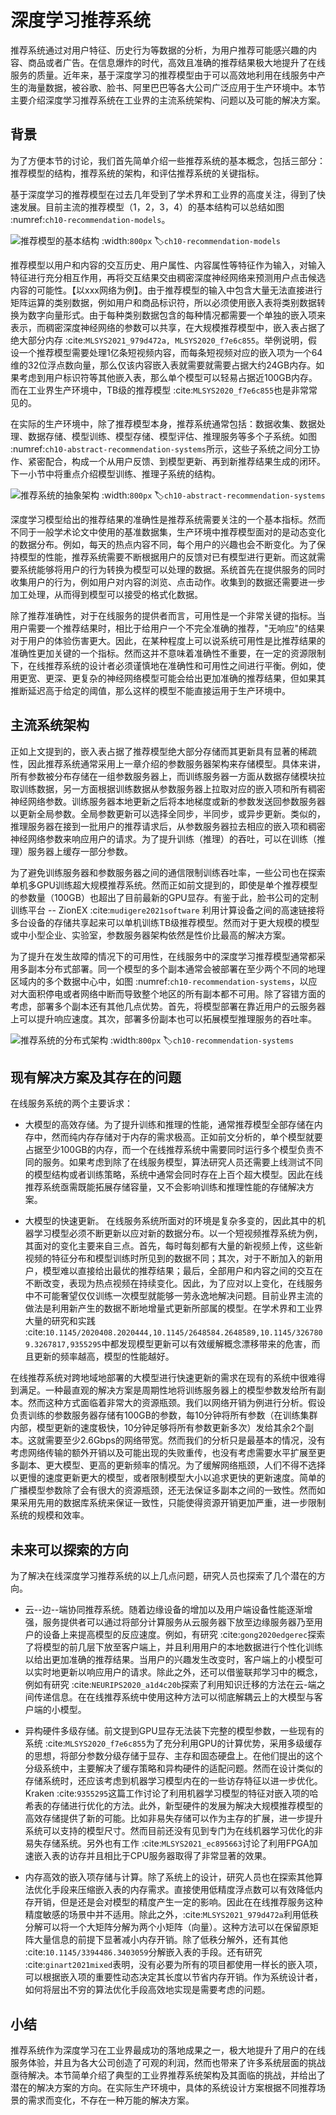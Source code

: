 # 深度学习推荐系统

推荐系统通过对用户特征、历史行为等数据的分析，为用户推荐可能感兴趣的内容、商品或者广告。在信息爆炸的时代，高效且准确的推荐结果极大地提升了在线服务的质量。近年来，基于深度学习的推荐模型由于可以高效地利用在线服务中产生的海量数据，被谷歌、脸书、阿里巴巴等各大公司广泛应用于生产环境中。本节主要介绍深度学习推荐系统在工业界的主流系统架构、问题以及可能的解决方案。

## 背景

为了方便本节的讨论，我们首先简单介绍一些推荐系统的基本概念，包括三部分：推荐模型的结构，推荐系统的架构，和评估推荐系统的关键指标。

基于深度学习的推荐模型在过去几年受到了学术界和工业界的高度关注，得到了快速发展。目前主流的推荐模型（1，2，3，4）的基本结构可以总结如图 :numref:`ch10-recommendation-models`。

![推荐模型的基本结构](../img/ch10/ch10-recommendation-models.svg)
:width:`800px`
:label:`ch10-recommendation-models`

推荐模型以用户和内容的交互历史、用户属性、内容属性等特征作为输入，对输入特征进行充分相互作用，再将交互结果交由稠密深度神经网络来预测用户点击候选内容的可能性。【以xxx网络为例】。由于推荐模型的输入中包含大量无法直接进行矩阵运算的类别数据，例如用户和商品标识符，所以必须使用嵌入表将类别数据转换为数字向量形式。由于每种类别数据包含的每种情况都需要一个单独的嵌入项来表示，而稠密深度神经网络的参数可以共享，在大规模推荐模型中，嵌入表占据了绝大部分内存 :cite:`MLSYS2021_979d472a, MLSYS2020_f7e6c855`。举例说明，假设一个推荐模型需要处理1亿条短视频内容，而每条短视频对应的嵌入项为一个64维的32位浮点数向量，那么仅该内容嵌入表就需要就需要占据大约24GB内存。如果考虑到用户标识符等其他嵌入表，那么单个模型可以轻易占据近100GB内存。而在工业界生产环境中，TB级的推荐模型 :cite:`MLSYS2020_f7e6c855`也是非常常见的。

在实际的生产环境中，除了推荐模型本身，推荐系统通常包括：数据收集、数据处理、数据存储、模型训练、模型存储、模型评估、推理服务等多个子系统。如图 :numref:`ch10-abstract-recommendation-systems`所示，这些子系统之间分工协作、紧密配合，构成一个从用户反馈、到模型更新、再到新推荐结果生成的闭环。下一小节中将重点介绍模型训练、推理子系统的结构。

![推荐系统的抽象架构](../img/ch10/ch10-abstract-recommendation-systems.svg)
:width:`800px`
:label:`ch10-abstract-recommendation-systems`

深度学习模型给出的推荐结果的准确性是推荐系统需要关注的一个基本指标。然而不同于一般学术论文中使用的基准数据集，生产环境中推荐模型面对的是动态变化的数据分布。例如，每天的热点内容不同，每个用户的兴趣也会不断变化。为了保持模型的性能，推荐系统需要不断根据用户的反馈对已有模型进行更新。而这就需要系统能够将用户的行为转换为模型可以处理的数据。系统首先在提供服务的同时收集用户的行为，例如用户对内容的浏览、点击动作。收集到的数据还需要进一步加工处理，从而得到模型可以接受的格式化数据。

除了推荐准确性，对于在线服务的提供者而言，可用性是一个非常关键的指标。当用户需要一个推荐结果时，相比于给用户一个不完全准确的推荐，"无响应"的结果对于用户的体验伤害更大。因此，在某种程度上可以说系统可用性是比推荐结果的准确性更加关键的一个指标。然而这并不意味着准确性不重要，在一定的资源限制下，在线推荐系统的设计者必须谨慎地在准确性和可用性之间进行平衡。例如，使用更宽、更深、更复杂的神经网络模型可能会给出更加准确的推荐结果，但如果其推断延迟高于给定的阈值，那么这样的模型不能直接运用于生产环境中。

## 主流系统架构

正如上文提到的，嵌入表占据了推荐模型绝大部分存储而其更新具有显著的稀疏性，因此推荐系统通常采用上一章介绍的参数服务器架构来存储模型。具体来讲，所有参数被分布存储在一组参数服务器上，而训练服务器一方面从数据存储模块拉取训练数据，另一方面根据训练数据从参数服务器上拉取对应的嵌入项和所有稠密神经网络参数。训练服务器本地更新之后将本地梯度或新的参数发送回参数服务器以更新全局参数。全局参数更新可以选择全同步，半同步，或异步更新。类似的，推理服务器在接到一批用户的推荐请求后，从参数服务器拉去相应的嵌入项和稠密神经网络参数来响应用户的请求。为了提升训练（推理）的吞吐，可以在训练（推理）服务器上缓存一部分参数。

为了避免训练服务器和参数服务器之间的通信限制训练吞吐率，一些公司也在探索单机多GPU训练超大规模推荐系统。然而正如前文提到的，即使是单个推荐模型的参数量（1̃00GB）也超出了目前最新的GPU显存。有鉴于此，脸书公司的定制训练平台
-- ZionEX :cite:`mudigere2021software`
利用计算设备之间的高速链接将多台设备的存储共享起来可以单机训练TB级推荐模型。然而对于更大规模的模型或中小型企业、实验室，参数服务器架构依然是性价比最高的解决方案。

为了提升在发生故障的情况下的可用性，在线服务中的深度学习推荐模型通常都采用多副本分布式部署。同一个模型的多个副本通常会被部署在至少两个不同的地理区域内的多个数据中心中，如图 :numref:`ch10-recommendation-systems`，以应对大面积停电或者网络中断而导致整个地区的所有副本都不可用。除了容错方面的考虑，部署多个副本还有其他几点优势。首先，将模型部署在靠近用户的云服务器上可以提升响应速度。其次，部署多份副本也可以拓展模型推理服务的吞吐率。

![推荐系统的分布式架构](../img/ch10/ch10-recommendation-systems.svg)
:width:`800px`
:label:`ch10-recommendation-systems`

## 现有解决方案及其存在的问题

在线服务系统的两个主要诉求：

-   大模型的高效存储。为了提升训练和推理的性能，通常推荐模型全部存储在内存中，然而纯内存存储对于内存的需求极高。正如前文分析的，单个模型就要占据至少100GB的内存，而一个在线推荐系统中需要同时运行多个模型负责不同的服务。如果考虑到除了在线服务模型，算法研究人员还需要上线测试不同的模型结构或者训练策略，系统中通常会同时存在上百个超大模型。因此在线推荐系统亟需既能拓展存储容量，又不会影响训练和推理性能的存储解决方案。

-   大模型的快速更新。
    在线服务系统所面对的环境是复杂多变的，因此其中的机器学习模型必须不断更新以应对新的数据分布。以一个短视频推荐系统为例，其面对的变化主要来自三点。首先，每时每刻都有大量的新视频上传，这些新视频的特征分布和模型训练时所见到的数据不同；其次，对于不断加入的新用户，模型难以直接给出最优的推荐结果；最后，全部用户和内容之间的交互在不断改变，表现为热点视频在持续变化。因此，为了应对以上变化，在线服务中不可能奢望仅仅训练一次模型就能够一劳永逸地解决问题。目前业界主流的做法是利用新产生的数据不断地增量式更新所部属的模型。在学术界和工业界大量的研究和实践 :cite:`10.1145/2020408.2020444,10.1145/2648584.2648589,10.1145/3267809.3267817,9355295`中都发现模型更新可以有效缓解概念漂移带来的危害，而且更新的频率越高，模型的性能越好。

在线推荐系统对跨地域地部署的大模型进行快速更新的需求在现有的系统中很难得到满足。一种最直观的解决方案是周期性地将训练服务器上的模型参数发给所有副本。然而这种方式面临着非常大的资源瓶颈。我们以网络开销为例进行分析。假设负责训练的参数服务器存储有100GB的参数，每10分钟将所有参数（在训练集群内部，模型更新的速度极快，10分钟足够将所有参数更新多次）发给其余2个副本。这就需要至少2.6Gbps的网络带宽。然而我们的分析只是最基本的情况，没有考虑网络传输的额外开销以及可能出现的失败重传，也没有考虑需要水平扩展至更多副本、更大模型、更高的更新频率的情况。为了缓解网络瓶颈，人们不得不选择以更慢的速度更新更大的模型，或者限制模型大小以追求更快的更新速度。简单的广播模型参数除了会有很大的资源瓶颈，还无法保证多副本之间的一致性。然而如果采用先用的数据库系统来保证一致性，只能使得资源开销更加严重，进一步限制系统的规模和效率。

## 未来可以探索的方向

为了解决在线深度学习推荐系统的以上几点问题，研究人员也探索了几个潜在的方向。

-   云--边--端协同推荐系统。随着边缘设备的增加以及用户端设备性能逐渐增强，服务提供者可以通过将部分计算服务从云服务器下放至边缘服务器乃至用户的设备上来提高模型的反应速度。例如，有研究 :cite:`gong2020edgerec`探索了将模型的前几层下放至客户端上，并且利用用户的本地数据进行个性化训练以给出更加准确的推荐结果。当用户的兴趣发生改变时，客户端上的小模型可以实时地更新以响应用户的请求。除此之外，还可以借鉴联邦学习中的概念，例如有研究 :cite:`NEURIPS2020_a1d4c20b`探索了利用知识迁移的方法在云-端之间传递信息。在在线推荐系统中使用这种方法可以彻底解耦云上的大模型与客户端的小模型。

-   异构硬件多级存储。前文提到GPU显存无法装下完整的模型参数，一些现有的系统 :cite:`MLSYS2020_f7e6c855`为了充分利用GPU的计算优势，采用多级缓存的思想，将部分参数分级存储于显存、主存和固态硬盘上。在他们提出的这个分级系统中，主要解决了缓存策略和异构硬件的适配问题。然而在设计类似的存储系统时，还应该考虑到机器学习模型内在的一些访存特征以进一步优化。Kraken :cite:`9355295`这篇工作讨论了利用机器学习模型的特征对嵌入项的哈希表的存储进行优化的方法。此外，新型硬件的发展为解决大规模推荐模型的高效存储提供了新的可能。比如非易失存储可以作为主存的扩展，进一步提升系统可以支持的模型尺寸。然而目前还没有见到专门为在线机器学习优化的非易失存储系统。另外也有工作 :cite:`MLSYS2021_ec895663`讨论了利用FPGA加速嵌入表的访存并且相比于CPU服务器取得了非常显著的效果。

-   内存高效的嵌入项存储与计算。除了系统上的设计，研究人员也在探索其他算法优化手段来压缩嵌入表的内存需求。直接使用低精度浮点数可以有效降低内存开销，但是还是会对模型的精度产生一定的影响。因此在在线推荐服务这种精度敏感的场景中并不适用。除此之外，:cite:`MLSYS2021_979d472a`利用低秩分解可以将一个大矩阵分解为两个小矩阵（向量）。这种方法可以在保留原矩阵大量信息的前提下显著减小内存开销。除了低秩分解外，还有其他 :cite:`10.1145/3394486.3403059`分解嵌入表的手段。还有研究 :cite:`ginart2021mixed`表明，没有必要为所有的项目都使用一样长的嵌入项，可以根据嵌入项的重要性动态决定其长度以节省内存开销。作为系统设计者，如何将层出不穷的算法优化手段高效地实现是需要考虑的问题。

## 小结

推荐系统作为深度学习在工业界最成功的落地成果之一，极大地提升了用户的在线服务体验，并且为各大公司创造了可观的利润，然而也带来了许多系统层面的挑战亟待解决。本节简单介绍了典型的工业界推荐系统架构及其面临的挑战，并给出了潜在的解决方案的方向。在实际生产环境中，具体的系统设计方案根据不同推荐场景的需求而变化，不存在一种万能的解决方案。
